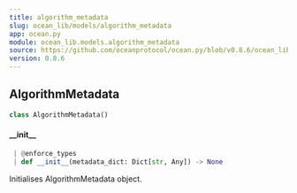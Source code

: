 ```yaml
---
title: algorithm_metadata
slug: ocean_lib/models/algorithm_metadata
app: ocean.py
module: ocean_lib.models.algorithm_metadata
source: https://github.com/oceanprotocol/ocean.py/blob/v0.8.6/ocean_lib/models/algorithm_metadata.py
version: 0.8.6
---
```

## AlgorithmMetadata

```python
class AlgorithmMetadata()
```

#### \_\_init\_\_

```python
 | @enforce_types
 | def __init__(metadata_dict: Dict[str, Any]) -> None
```

Initialises AlgorithmMetadata object.

